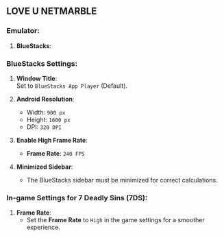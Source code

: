 ## LOVE U NETMARBLE

### Emulator:
1. **BlueStacks**:  

### BlueStacks Settings:

1. **Window Title**:  
   Set to `BlueStacks App Player` (Default).

2. **Android Resolution**:  
   - Width: `900 px`
   - Height: `1600 px`
   - DPI: `320 DPI`

3. **Enable High Frame Rate**:  
   - **Frame Rate**: `240 FPS`

4. **Minimized Sidebar**:  
   - The BlueStacks sidebar must be minimized for correct calculations.

### In-game Settings for 7 Deadly Sins (7DS):

1. **Frame Rate**:  
   - Set the **Frame Rate** to `High` in the game settings for a smoother experience.
